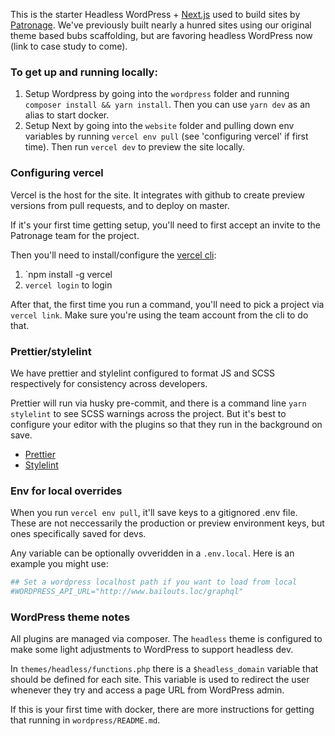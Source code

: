 This is the starter Headless WordPress + [Next.js](https://github.com/vercel/next.js) used to build sites by [Patronage](https://www.patronage.org). We've previously built nearly a hunred sites using our original theme based bubs scaffolding, but are favoring headless WordPress now (link to case study to come).

### To get up and running locally:

1. Setup Wordpress by going into the `wordpress` folder and running `composer install && yarn install`. Then you can use `yarn dev` as an alias to start docker.
2. Setup Next by going into the `website` folder and pulling down env variables by running `vercel env pull` (see 'configuring vercel' if first time). Then run `vercel dev` to preview the site locally.

### Configuring vercel

Vercel is the host for the site. It integrates with github to create preview versions from pull requests, and to deploy on master.

If it's your first time getting setup, you'll need to first accept an invite to the Patronage team for the project.

Then you'll need to install/configure the [vercel cli](https://vercel.com/docs/cli):

1. `npm install -g vercel
2. `vercel login` to login

After that, the first time you run a command, you'll need to pick a project via `vercel link`. Make sure you're using the team account from the cli to do that.

### Prettier/stylelint

We have prettier and stylelint configured to format JS and SCSS respectively for consistency across developers.

Prettier will run via husky pre-commit, and there is a command line `yarn stylelint` to see SCSS warnings across the project. But it's best to configure your editor with the plugins so that they run in the background on save.

- [Prettier](https://marketplace.visualstudio.com/items?itemName=esbenp.prettier-vscode)
- [Stylelint](https://marketplace.visualstudio.com/items?itemName=stylelint.vscode-stylelint)

### Env for local overrides

When you run `vercel env pull`, it'll save keys to a gitignored .env file. These are not neccessarily the production or preview environment keys, but ones specifically saved for devs.

Any variable can be optionally ovveridden in a `.env.local`. Here is an example you might use:

```sh
## Set a wordpress localhost path if you want to load from local
#WORDPRESS_API_URL="http://www.bailouts.loc/graphql"
```

### WordPress theme notes

All plugins are managed via composer. The `headless` theme is configured to make some light adjustments to WordPress to support headless dev.

In `themes/headless/functions.php` there is a `$headless_domain` variable that should be defined for each site. This variable is used to redirect the user whenever they try and access a page URL from WordPress admin.

If this is your first time with docker, there are more instructions for getting that running in `wordpress/README.md`.

